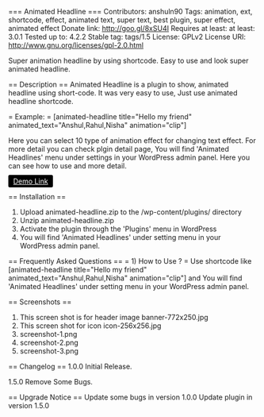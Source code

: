 === Animated Headline ===
Contributors: anshuln90
Tags: animation, ext, shortcode, effect, animated text, super text, best plugin, super effect, animated effect
Donate link: http://goo.gl/8xSU4I
Requires at least: at least: 3.0.1
Tested up to: 4.2.2
Stable tag: tags/1.5
License: GPLv2
License URI: http://www.gnu.org/licenses/gpl-2.0.html

Super animation headline by using shortcode. Easy to use and look super animated headline. 

== Description ==
Animated Headline is a plugin to show, animated headline using short-code. It was very easy to use, Just use animated headline shortcode. 

= Example: =
[animated-headline title="Hello my friend" animated_text="Anshul,Rahul,Nisha" animation="clip"]

Here you can select 10 type of animation effect for changing text effect. For more detail you can check plgin detail page, You will find 'Animated Headlines' menu under settings in your WordPress admin panel. Here you can see how to use and more detail.

<a href="http://www.anshullabs.host-ed.me/animated-headline/" style=" background: #000; padding: 4px 10px; color: #fff; border-radius: 3px;" title="Demo Link">Demo Link</a>


== Installation ==
1. Upload animated-headline.zip to the /wp-content/plugins/ directory
2. Unzip animated-headline.zip
3. Activate the plugin through the 'Plugins' menu in WordPress
4. You will find 'Animated Headlines' under setting menu in your WordPress admin panel.

== Frequently Asked Questions ==
= 1) How to Use ? =
Use shortcode like [animated-headline title="Hello my friend" animated_text="Anshul,Rahul,Nisha" animation="clip"]
and You will find 'Animated Headlines' under setting menu in your WordPress admin panel.

 

== Screenshots ==
1. This screen shot is for header image banner-772x250.jpg
2. This screen shot for icon icon-256x256.jpg
3. screenshot-1.png
4. screenshot-2.png
5. screenshot-3.png

== Changelog ==
1.0.0
Initial Release.

1.5.0
Remove Some Bugs.

== Upgrade Notice ==
Update some bugs in version 1.0.0
Update plugin in version 1.5.0
